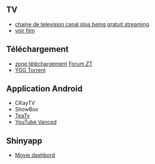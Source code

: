 ## TV

* [chaine de television canal plus being gratuit streaming](https://lewebde.com/chaine-de-television-canal-plus-bein-gratuit-streaming/)
* [voir film](https://www.voirfilms.ws/)

## Téléchargement

* [zone téléchargement](https://www.zone-telechargement.net/) [Forum ZT](https://www.forumzt.com/)
* [YGG Torrent](https://www2.yggtorrent.ch)

## Application Android

* CKayTV
* ShowBox
* [TeaTv](https://teatv.net/)
* [YouTube Vanced](https://vanced.app/)

## Shinyapp</h2>

* [Movie dashbord](https://gdemare.shinyapps.io/movie_dashboard/)
